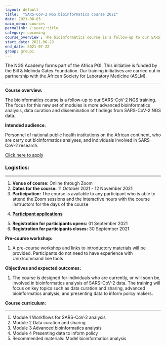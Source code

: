 ```yaml
---
layout: default
title:  "SARS-CoV-2 NGS bioinformatics course 2021"
date: 2021-08-03
main_menu: courses
permalink: /:year/:title
category: upcoming
course_overview : The bioinformatics course is a follow-up to our SARS-CoV-2 NGS training. The focus for this new set of modules is more advanced bioinformatics analysis, data curation and dissemination of findings. 
start_date: 2021-06-28
end_date: 2021-07-22
group: group1
---
```

  
<!-- ### SARS-CoV-2 NGS bioinformatics course 2021 -->
The NGS Academy forms part of the Africa PGI. This initiative is funded by the Bill & Melinda Gates Foundation. Our training initiatives are carried out in partnership with the African Society for Laboratory Medicine (ASLM).
<hr>

<!-- <b>Course outline:</b> [ SARS-CoV-2 NGS Bioinformatics Course 2021]({{ site.url }}/docs/course_outline.pdf) -->

<p align="left"><b >Course overview:</b></p>

 <p align="left">The bioinformatics course is a follow-up to our SARS-CoV-2 NGS training. The focus for this new set of modules is more advanced bioinformatics analysis, data curation and dissemination of findings from SARS-CoV-2 NGS data.  
 <p>



<p align="left"><b class="text-left">Intended audience:</b></p>

<p>Personnel of national public health institutions on the African continent, who are carry out bioinformatics analyses, and individuals involved in SARS-CoV-2 research. </p>

<a class="btn btn-secondary btn-lg" href="https://redcap.h3abionet.org/redcap/surveys/?s=C787XMMYNA" role="button" target="_blank">Click here to apply</a>

<h3>Logistics: </h3>
<hr>

<ol class="list-unstyled">

 <li><b>Venue of course</b>: Online through Zoom </li>


<li><b>Dates for the course:</b> 11 October 2021 - 12 November 2021</li>

<!-- 
<li><b>Course organisers:</b> Tony Li, Kirsty Lee Garson, Perceval Maturure and Prof Nicola Mulder</li> -->


<li><b>Participation:</b> The course is available to any participant who is able to attend the Zoom sessions and the interactive hours with the course instructors for the days of the course</li>


<!-- <li><b>Course sponsors</b>: TBA</li> -->

<u><li><b>Participant applications</b></li></u>

<li><b>Registration for participants opens:</b> 01 September 2021</li>

<li><b>Registration for participants closes:</b> 30 September 2021</li>

<!-- <li><b>Notification date for successful Applicants:</b> </li> -->
</ol>

<b>Pre-course workshop:</b>
<ol>
<li> A pre-course workshop and links to introductory materials will be provided. Participants do not need to have experience with Unix/command line tools</li>
</ol>

<b>Objectives and expected outcomes:</b> 

<ol>
<li>The course is designed for individuals who are currently, or will soon be, involved in bioinformatics analysis of SARS-CoV-2 data. The training will focus on key topics such as data curation
and sharing, advanced bioinformatics analysis, and presenting data to inform policy makers.</li>

</ol>

<!-- <b>Course limitations</b>: None -->
<b>Course curriculum:</b>
<hr>
<ol class="list-unstyled">
<li>Module 1 Workflows for SARS-CoV-2 analysis</li>
<li>Module 2 Data curation and sharing</li>
<li>Module 3 Advanced bioinformatics analysis</li>
<li>Module 4 Presenting data to inform policy</li>
<li>Recommended materials: Model bioinformatics analysis</li>
</ol>

<!-- <b>Course schedule</b> -->




